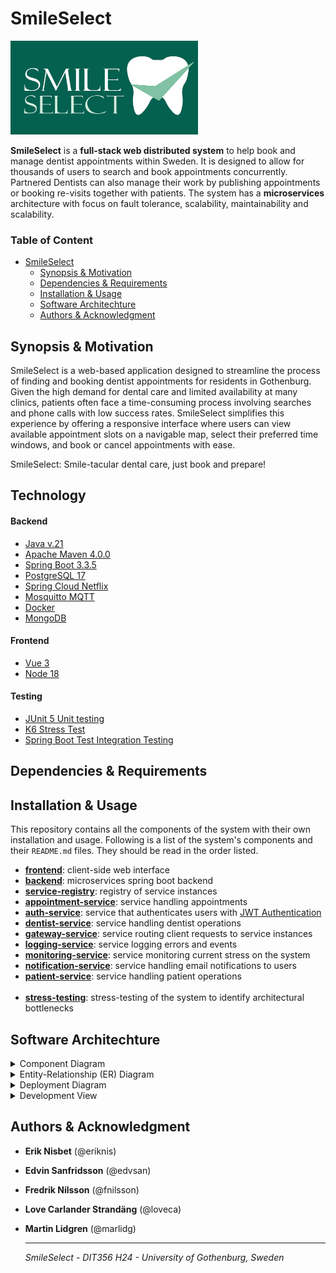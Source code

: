 # SmileSelect
<img  src="assets/images/SmileSelect.jpg" alt="SmileSelect Logo" width="300" height="150" vertical-align="center">

**SmileSelect** is a **full-stack web distributed system** to help book and manage dentist
appointments within Sweden. It is designed to allow for thousands of users to search and book appointments concurrently.
Partnered Dentists can also manage their work by publishing appointments or booking re-visits together with patients.
The system has a **microservices** architecture with focus on fault tolerance, scalability, maintainability and scalability.


<h3>Table of Content </h3>

- [SmileSelect](#smileselect)
  * [Synopsis & Motivation](#synopsis-motivation)
  * [Dependencies & Requirements](#dependencies-requirements)
  * [Installation & Usage](#installation-usage)
  * [Software Architechture](#software-architechture)
  * [Authors & Acknowledgment](#authors-acknowledgment)


## <a id="synopsis-motivation"></a>Synopsis & Motivation 

SmileSelect is a web-based application designed to streamline the process of finding and booking dentist appointments for residents in Gothenburg. Given the high demand for dental care and limited availability at many clinics, patients often face a time-consuming process involving searches and phone calls with low success rates. SmileSelect simplifies this experience by offering a responsive interface where users can view available appointment slots on a navigable map, select their preferred time windows, and book or cancel appointments with ease. 


SmileSelect: Smile-tacular dental care, just book and prepare!

## <a id="technology"></a>Technology

#### Backend
- [Java v.21](https://www.oracle.com/se/java/technologies/downloads/#java21)
- [Apache Maven 4.0.0](https://maven.apache.org/download.cgi)
- [Spring Boot 3.3.5](https://spring.io/)
- [PostgreSQL 17](https://www.postgresql.org/)
- [Spring Cloud Netflix](https://cloud.spring.io/spring-cloud-netflix/reference/html/)
- [Mosquitto MQTT](https://mosquitto.org/)
- [Docker](https://docs.docker.com/get-started/get-docker/)
- [MongoDB](https://www.mongodb.com/)
#### Frontend
- [Vue 3](https://vuejs.org/)
- [Node 18](https://nodejs.org/en)
#### Testing
- [JUnit 5 Unit testing](https://junit.org/junit5/)
- [K6 Stress Test](https://k6.io/)
- [Spring Boot Test Integration Testing](https://spring.io/guides/gs/testing-web)

## <a id="dependencies-requirements"></a>Dependencies & Requirements


 
## <a id="installation-usage"></a>Installation & Usage

This repository contains all the components of the system with their own installation and usage.
Following is a list of the system's components and their `README.md` files.
They should be read in the order listed.

- [**frontend**](): client-side web interface
- [**backend**]():  microservices spring boot backend
- [**service-registry**](): registry of service instances
- [**appointment-service**](): service handling appointments
- [**auth-service**](): service that authenticates users with [JWT Authentication](https://jwt.io/)
- [**dentist-service**](): service handling dentist operations
- [**gateway-service**](): service routing client requests to service instances
- [**logging-service**](): service logging errors and events
- [**monitoring-service**](): service monitoring current stress on the system
- [**notification-service**](): service handling email notifications to users
- [**patient-service**](): service handling patient operations
<br></br>
- [**stress-testing**](backend/stress-test/README.md): stress-testing of the system to identify architectural bottlenecks

## <a id="software-architechture"></a>Software Architechture 

<details><summary>Component Diagram</summary>

![Component Diagram](assets/diagrams/component-diagram-milestone4.png)

*This component diagram represents a microservice-based architecture for a distributed dental management system. The system is made up of multiple microservices, a central API Gateway access point, a Service Registry for service discovery, and an MQTT broker for asynchronous communication between services. Some details of the architecture are as follows:*

**User Interfaces:**

The system has two frontends: Patient UI and Dentist UI, which interact with the backend via the API Gateway using RESTful HTTP communication. 

**API Gateway:**

Acts as a single entry point for client requests and communication, forwarding user requests to the respective microservices (i.e. Appointment-Service, Dentist-Service).

**Service Registry**

The Service Registry (Eureka Server) is integrated to manage and maintain a dynamic registry of all running microservices. All microservices register themselves at the registry, enabling dynamic service discovery and removing the need for hardcoded endpoints.

**Microservices:**

Each microservice is designed for a specific functionality:

* Appointment-Service: Manages appointments.
* Auth-Service: Handles authentication and authorization.
* Dentist-Service: Manages dentist-related data.
* Logging-Service: Handles logging operations for monitoring of events.
* Monitoring-Service: Monitors all events in the system and provides real-time insight for health and performance.
* Notification-Service: Sends notifications via MQTT.
* Patient-Service: Manages patient-related data.



**Databases**:

Each microservice (except Auth-Service and Monitoring-Service) has dedicated databases to store its data, ensuring modularity and scalability.

**Communication**:

* Synchronous communication (REST) occurs between the API Gateway and microservices.
* Asynchronous communication (MQTT) is used for inter-service messaging, improving decoupling and scalability.


</details>

<details><summary>Entity-Relationship (ER) Diagram</summary>

![Entity-Relationship Diagram](assets/diagrams/er-diagram-milestone4.png)

*This ER diagram represents and outlines the structure of a dental management system, capturing the core relationships and data flows between clinics, dentists, patients, appointments, and notifications.*
*It models the relationships between these entities and their respective roles in the system.*

</details>

<details><summary>Deployment Diagram</summary>

![Deployment Diagram](assets/diagrams/deployment-diagram-milestone4.png)

This Deployment Diagram represents a distributed system architecture of SmileSelect, detailing the physical deployment of various components and their interactions:

**API Gateway:** 

Serves as the central entry point for managing all incoming HTTP requests from the WebClient, routing them to appropriate backend services.

**WebClient:** 

Represents the user-facing frontend, hosted on a web server and communicating with the backend via the API Gateway.

**Backend Services:** Includes modular services, each deployed on Spring Boot servers:

* Dental Service, Logging Service, Patient Service, and Notification Service for domain-specific operations.
* Appointment Service deployed with primary and redundant database configurations for fault tolerance.

**Databases:** 

Each service has its own dedicated PostgreSQL database (I.e. DentalDB, PatientDB, NotificationDB) for managing application data and data storage.

**MQTT Broker:** 

Enables real-time communication using a publish/subscribe mechanism for asynchronous event handling.

**Authentication Service:** 

A dedicated service managing user authentication and security.

**Communication:** 

* Most interactions between nodes occur over HTTP
* Publish/Subscribe messaging is used inter-service for asynchronous communication. 

</details>

<details><summary>Development View</summary>

![Development-View](assets/diagrams/development-view-diagram.png)

*This Development View Diagram outlines a high-level structure of any given microservice. It shows the general layered architecture of the system's microservices with a controller-service-repository pattern.*

</details>

## <a id="authors-acknowledgment"></a>Authors & Acknowledgment

* **Erik Nisbet** (@eriknis)

* **Edvin Sanfridsson** (@edvsan)

* **Fredrik Nilsson** (@fnilsson)

* **Love Carlander Strandäng** (@loveca)

* **Martin Lidgren** (@marlidg)



    -------------------------------------------------------

    _SmileSelect - DIT356 H24 - University of Gothenburg, Sweden_
